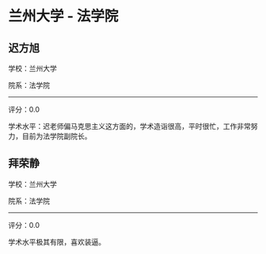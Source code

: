# 兰州大学 - 法学院

## 迟方旭

学校：兰州大学

院系：法学院

* * *

评分：0.0

学术水平：迟老师偏马克思主义这方面的，学术造诣很高，平时很忙，工作非常努力，目前为法学院副院长。

## 拜荣静

学校：兰州大学

院系：法学院

* * *

评分：0.0

学术水平极其有限，喜欢装逼。